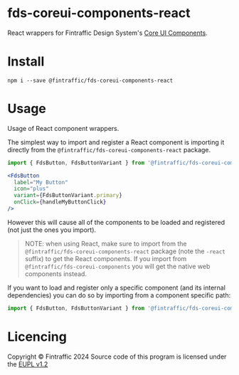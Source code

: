 # fds-coreui-components-react
React wrappers for Fintraffic Design System's [Core UI Components](https://github.com/fintraffic-design/fds-coreui-components).

# Install

```shell
npm i --save @fintraffic/fds-coreui-components-react
```

# Usage

Usage of React component wrappers.

The simplest way to import and register a React component is importing it directly from the `@fintraffic/fds-coreui-components-react` package.

```js
import { FdsButton, FdsButtonVariant } from '@fintraffic/fds-coreui-components-react'
```

```jsx
<FdsButton
  label="My Button"
  icon="plus"
  variant={FdsButtonVariant.primary}
  onClick={handleMyButtonClick}
/>
```

However this will cause all of the components to be loaded and registered (not just the ones you import).

> NOTE: when using React, make sure to import from the `@fintraffic/fds-coreui-components-react` package (note the `-react` suffix) to get the React components. If you import from `@fintraffic/fds-coreui-components` you will get the native web components instead.

If you want to load and register only a specific component (and its internal dependencies) you can do so by importing from a component specific path:

```js
import { FdsButton, FdsButtonVariant } from '@fintraffic/fds-coreui-components-react/dist/button.js'
```

# Licencing
Copyright © Fintraffic 2024
Source code of this program is licensed under the [EUPL v1.2](./LICENCE)
